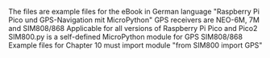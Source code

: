 The files are example files for the eBook in German language "Raspberry Pi Pico und GPS-Navigation mit MicroPython"
GPS receivers are NEO-6M, 7M and SIM808/868
Applicable for all versions of Raspberry Pi Pico and Pico2
SIM800.py is a self-defined MicroPython module for GPS SIM808/868
Example files for Chapter 10 must import module "from SIM800 import GPS"
